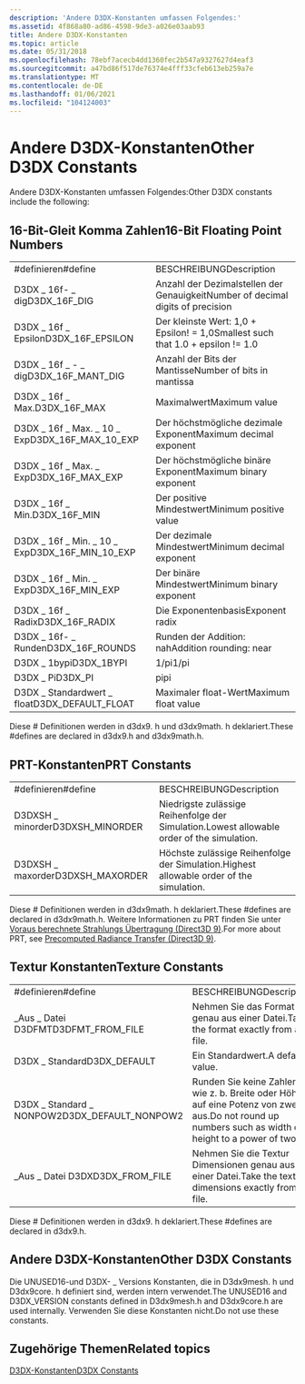 ```yaml
---
description: 'Andere D3DX-Konstanten umfassen Folgendes:'
ms.assetid: 4f868a80-ad86-4598-9de3-a026e03aab93
title: Andere D3DX-Konstanten
ms.topic: article
ms.date: 05/31/2018
ms.openlocfilehash: 78ebf7acecb4dd1360fec2b547a9327627d4eaf3
ms.sourcegitcommit: a47bd86f517de76374e4fff33cfeb613eb259a7e
ms.translationtype: MT
ms.contentlocale: de-DE
ms.lasthandoff: 01/06/2021
ms.locfileid: "104124003"
---
```

# <a name="other-d3dx-constants"></a><span data-ttu-id="c3ec8-103">Andere D3DX-Konstanten</span><span class="sxs-lookup"><span data-stu-id="c3ec8-103">Other D3DX Constants</span></span>

<span data-ttu-id="c3ec8-104">Andere D3DX-Konstanten umfassen Folgendes:</span><span class="sxs-lookup"><span data-stu-id="c3ec8-104">Other D3DX constants include the following:</span></span>

## <a name="16-bit-floating-point-numbers"></a><span data-ttu-id="c3ec8-105">16-Bit-Gleit Komma Zahlen</span><span class="sxs-lookup"><span data-stu-id="c3ec8-105">16-Bit Floating Point Numbers</span></span>



|                         |                                         |
|-------------------------|-----------------------------------------|
| <span data-ttu-id="c3ec8-106">\#definieren</span><span class="sxs-lookup"><span data-stu-id="c3ec8-106">\#define</span></span>                | <span data-ttu-id="c3ec8-107">BESCHREIBUNG</span><span class="sxs-lookup"><span data-stu-id="c3ec8-107">Description</span></span>                             |
| <span data-ttu-id="c3ec8-108">D3DX \_ 16f- \_ dig</span><span class="sxs-lookup"><span data-stu-id="c3ec8-108">D3DX\_16F\_DIG</span></span>          | <span data-ttu-id="c3ec8-109">Anzahl der Dezimalstellen der Genauigkeit</span><span class="sxs-lookup"><span data-stu-id="c3ec8-109">Number of decimal digits of precision</span></span>   |
| <span data-ttu-id="c3ec8-110">D3DX \_ 16f \_ Epsilon</span><span class="sxs-lookup"><span data-stu-id="c3ec8-110">D3DX\_16F\_EPSILON</span></span>      | <span data-ttu-id="c3ec8-111">Der kleinste Wert: 1,0 + Epsilon! = 1,0</span><span class="sxs-lookup"><span data-stu-id="c3ec8-111">Smallest such that 1.0 + epsilon != 1.0</span></span> |
| <span data-ttu-id="c3ec8-112">D3DX \_ 16f \_ - \_ dig</span><span class="sxs-lookup"><span data-stu-id="c3ec8-112">D3DX\_16F\_MANT\_DIG</span></span>    | <span data-ttu-id="c3ec8-113">Anzahl der Bits der Mantisse</span><span class="sxs-lookup"><span data-stu-id="c3ec8-113">Number of bits in mantissa</span></span>              |
| <span data-ttu-id="c3ec8-114">D3DX \_ 16f \_ Max.</span><span class="sxs-lookup"><span data-stu-id="c3ec8-114">D3DX\_16F\_MAX</span></span>          | <span data-ttu-id="c3ec8-115">Maximalwert</span><span class="sxs-lookup"><span data-stu-id="c3ec8-115">Maximum value</span></span>                           |
| <span data-ttu-id="c3ec8-116">D3DX \_ 16f \_ Max. \_ 10 \_ Exp</span><span class="sxs-lookup"><span data-stu-id="c3ec8-116">D3DX\_16F\_MAX\_10\_EXP</span></span> | <span data-ttu-id="c3ec8-117">Der höchstmögliche dezimale Exponent</span><span class="sxs-lookup"><span data-stu-id="c3ec8-117">Maximum decimal exponent</span></span>                |
| <span data-ttu-id="c3ec8-118">D3DX \_ 16f \_ Max. \_ Exp</span><span class="sxs-lookup"><span data-stu-id="c3ec8-118">D3DX\_16F\_MAX\_EXP</span></span>     | <span data-ttu-id="c3ec8-119">Der höchstmögliche binäre Exponent</span><span class="sxs-lookup"><span data-stu-id="c3ec8-119">Maximum binary exponent</span></span>                 |
| <span data-ttu-id="c3ec8-120">D3DX \_ 16f \_ Min.</span><span class="sxs-lookup"><span data-stu-id="c3ec8-120">D3DX\_16F\_MIN</span></span>          | <span data-ttu-id="c3ec8-121">Der positive Mindestwert</span><span class="sxs-lookup"><span data-stu-id="c3ec8-121">Minimum positive value</span></span>                  |
| <span data-ttu-id="c3ec8-122">D3DX \_ 16f \_ Min. \_ 10 \_ Exp</span><span class="sxs-lookup"><span data-stu-id="c3ec8-122">D3DX\_16F\_MIN\_10\_EXP</span></span> | <span data-ttu-id="c3ec8-123">Der dezimale Mindestwert</span><span class="sxs-lookup"><span data-stu-id="c3ec8-123">Minimum decimal exponent</span></span>                |
| <span data-ttu-id="c3ec8-124">D3DX \_ 16f \_ Min. \_ Exp</span><span class="sxs-lookup"><span data-stu-id="c3ec8-124">D3DX\_16F\_MIN\_EXP</span></span>     | <span data-ttu-id="c3ec8-125">Der binäre Mindestwert</span><span class="sxs-lookup"><span data-stu-id="c3ec8-125">Minimum binary exponent</span></span>                 |
| <span data-ttu-id="c3ec8-126">D3DX \_ 16f \_ Radix</span><span class="sxs-lookup"><span data-stu-id="c3ec8-126">D3DX\_16F\_RADIX</span></span>        | <span data-ttu-id="c3ec8-127">Die Exponentenbasis</span><span class="sxs-lookup"><span data-stu-id="c3ec8-127">Exponent radix</span></span>                          |
| <span data-ttu-id="c3ec8-128">D3DX \_ 16f- \_ Runden</span><span class="sxs-lookup"><span data-stu-id="c3ec8-128">D3DX\_16F\_ROUNDS</span></span>       | <span data-ttu-id="c3ec8-129">Runden der Addition: nah</span><span class="sxs-lookup"><span data-stu-id="c3ec8-129">Addition rounding: near</span></span>                 |
| <span data-ttu-id="c3ec8-130">D3DX \_ 1bypi</span><span class="sxs-lookup"><span data-stu-id="c3ec8-130">D3DX\_1BYPI</span></span>             | <span data-ttu-id="c3ec8-131">1/pi</span><span class="sxs-lookup"><span data-stu-id="c3ec8-131">1/pi</span></span>                                    |
| <span data-ttu-id="c3ec8-132">D3DX \_ Pi</span><span class="sxs-lookup"><span data-stu-id="c3ec8-132">D3DX\_PI</span></span>                | <span data-ttu-id="c3ec8-133">pi</span><span class="sxs-lookup"><span data-stu-id="c3ec8-133">pi</span></span>                                      |
| <span data-ttu-id="c3ec8-134">D3DX \_ Standardwert \_ float</span><span class="sxs-lookup"><span data-stu-id="c3ec8-134">D3DX\_DEFAULT\_FLOAT</span></span>    | <span data-ttu-id="c3ec8-135">Maximaler float-Wert</span><span class="sxs-lookup"><span data-stu-id="c3ec8-135">Maximum float value</span></span>                     |



 

<span data-ttu-id="c3ec8-136">Diese \# Definitionen werden in d3dx9. h und d3dx9math. h deklariert.</span><span class="sxs-lookup"><span data-stu-id="c3ec8-136">These \#defines are declared in d3dx9.h and d3dx9math.h.</span></span>

## <a name="prt-constants"></a><span data-ttu-id="c3ec8-137">PRT-Konstanten</span><span class="sxs-lookup"><span data-stu-id="c3ec8-137">PRT Constants</span></span>



|                  |                                            |
|------------------|--------------------------------------------|
| <span data-ttu-id="c3ec8-138">\#definieren</span><span class="sxs-lookup"><span data-stu-id="c3ec8-138">\#define</span></span>         | <span data-ttu-id="c3ec8-139">BESCHREIBUNG</span><span class="sxs-lookup"><span data-stu-id="c3ec8-139">Description</span></span>                                |
| <span data-ttu-id="c3ec8-140">D3DXSH \_ minorder</span><span class="sxs-lookup"><span data-stu-id="c3ec8-140">D3DXSH\_MINORDER</span></span> | <span data-ttu-id="c3ec8-141">Niedrigste zulässige Reihenfolge der Simulation.</span><span class="sxs-lookup"><span data-stu-id="c3ec8-141">Lowest allowable order of the simulation.</span></span>  |
| <span data-ttu-id="c3ec8-142">D3DXSH \_ maxorder</span><span class="sxs-lookup"><span data-stu-id="c3ec8-142">D3DXSH\_MAXORDER</span></span> | <span data-ttu-id="c3ec8-143">Höchste zulässige Reihenfolge der Simulation.</span><span class="sxs-lookup"><span data-stu-id="c3ec8-143">Highest allowable order of the simulation.</span></span> |



 

<span data-ttu-id="c3ec8-144">Diese \# Definitionen werden in d3dx9math. h deklariert.</span><span class="sxs-lookup"><span data-stu-id="c3ec8-144">These \#defines are declared in d3dx9math.h.</span></span> <span data-ttu-id="c3ec8-145">Weitere Informationen zu PRT finden Sie unter [Voraus berechnete Strahlungs Übertragung (Direct3D 9)](precomputed-radiance-transfer.md).</span><span class="sxs-lookup"><span data-stu-id="c3ec8-145">For more about PRT, see [Precomputed Radiance Transfer (Direct3D 9)](precomputed-radiance-transfer.md).</span></span>

## <a name="texture-constants"></a><span data-ttu-id="c3ec8-146">Textur Konstanten</span><span class="sxs-lookup"><span data-stu-id="c3ec8-146">Texture Constants</span></span>



|                        |                                                                    |
|------------------------|--------------------------------------------------------------------|
| <span data-ttu-id="c3ec8-147">\#definieren</span><span class="sxs-lookup"><span data-stu-id="c3ec8-147">\#define</span></span>               | <span data-ttu-id="c3ec8-148">BESCHREIBUNG</span><span class="sxs-lookup"><span data-stu-id="c3ec8-148">Description</span></span>                                                        |
| <span data-ttu-id="c3ec8-149">\_Aus \_ Datei D3DFMT</span><span class="sxs-lookup"><span data-stu-id="c3ec8-149">D3DFMT\_FROM\_FILE</span></span>     | <span data-ttu-id="c3ec8-150">Nehmen Sie das Format genau aus einer Datei.</span><span class="sxs-lookup"><span data-stu-id="c3ec8-150">Take the format exactly from a file.</span></span>                               |
| <span data-ttu-id="c3ec8-151">D3DX \_ Standard</span><span class="sxs-lookup"><span data-stu-id="c3ec8-151">D3DX\_DEFAULT</span></span>          | <span data-ttu-id="c3ec8-152">Ein Standardwert.</span><span class="sxs-lookup"><span data-stu-id="c3ec8-152">A default value.</span></span>                                                   |
| <span data-ttu-id="c3ec8-153">D3DX \_ Standard \_ NONPOW2</span><span class="sxs-lookup"><span data-stu-id="c3ec8-153">D3DX\_DEFAULT\_NONPOW2</span></span> | <span data-ttu-id="c3ec8-154">Runden Sie keine Zahlen, wie z. b. Breite oder Höhe, auf eine Potenz von zwei aus.</span><span class="sxs-lookup"><span data-stu-id="c3ec8-154">Do not round up numbers such as width or height to a power of two.</span></span> |
| <span data-ttu-id="c3ec8-155">\_Aus \_ Datei D3DX</span><span class="sxs-lookup"><span data-stu-id="c3ec8-155">D3DX\_FROM\_FILE</span></span>       | <span data-ttu-id="c3ec8-156">Nehmen Sie die Textur Dimensionen genau aus einer Datei.</span><span class="sxs-lookup"><span data-stu-id="c3ec8-156">Take the texture dimensions exactly from a file.</span></span>                   |



 

<span data-ttu-id="c3ec8-157">Diese \# Definitionen werden in d3dx9. h deklariert.</span><span class="sxs-lookup"><span data-stu-id="c3ec8-157">These \#defines are declared in d3dx9.h.</span></span>

## <a name="other-d3dx-constants"></a><span data-ttu-id="c3ec8-158">Andere D3DX-Konstanten</span><span class="sxs-lookup"><span data-stu-id="c3ec8-158">Other D3DX Constants</span></span>

<span data-ttu-id="c3ec8-159">Die UNUSED16-und D3DX- \_ Versions Konstanten, die in D3dx9mesh. h und D3dx9core. h definiert sind, werden intern verwendet.</span><span class="sxs-lookup"><span data-stu-id="c3ec8-159">The UNUSED16 and D3DX\_VERSION constants defined in D3dx9mesh.h and D3dx9core.h are used internally.</span></span> <span data-ttu-id="c3ec8-160">Verwenden Sie diese Konstanten nicht.</span><span class="sxs-lookup"><span data-stu-id="c3ec8-160">Do not use these constants.</span></span>

## <a name="related-topics"></a><span data-ttu-id="c3ec8-161">Zugehörige Themen</span><span class="sxs-lookup"><span data-stu-id="c3ec8-161">Related topics</span></span>

<dl> <dt>

[<span data-ttu-id="c3ec8-162">D3DX-Konstanten</span><span class="sxs-lookup"><span data-stu-id="c3ec8-162">D3DX Constants</span></span>](dx9-graphics-reference-d3dx-constants.md)
</dt> </dl>

 

 



